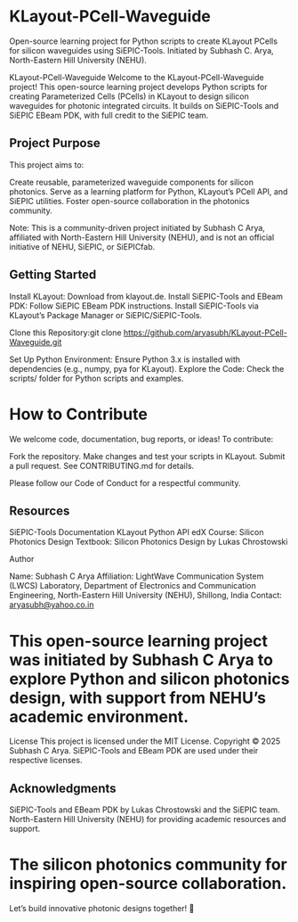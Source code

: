 # KLayout-PCell-Waveguide
Open-source learning project for Python scripts to create KLayout PCells for silicon waveguides using SiEPIC-Tools. Initiated by  Subhash C. Arya, North-Eastern Hill University (NEHU).

KLayout-PCell-Waveguide
Welcome to the KLayout-PCell-Waveguide project! This open-source learning project develops Python scripts for creating Parameterized Cells (PCells) in KLayout to design silicon waveguides for photonic integrated circuits. It builds on SiEPIC-Tools and SiEPIC EBeam PDK, with full credit to the SiEPIC team.
## Project Purpose
This project aims to:

Create reusable, parameterized waveguide components for silicon photonics.
Serve as a learning platform for Python, KLayout’s PCell API, and SiEPIC utilities.
Foster open-source collaboration in the photonics community.

Note: This is a community-driven project initiated by Subhash C Arya, affiliated with North-Eastern Hill University (NEHU), and is not an official initiative of NEHU, SiEPIC, or SiEPICfab.
## Getting Started

Install KLayout: Download from klayout.de.
Install SiEPIC-Tools and EBeam PDK:
Follow SiEPIC EBeam PDK instructions.
Install SiEPIC-Tools via KLayout’s Package Manager or SiEPIC/SiEPIC-Tools.


Clone this Repository:git clone https://github.com/aryasubh/KLayout-PCell-Waveguide.git


Set Up Python Environment: Ensure Python 3.x is installed with dependencies (e.g., numpy, pya for KLayout).
Explore the Code: Check the scripts/ folder for Python scripts and examples.

# How to Contribute
We welcome code, documentation, bug reports, or ideas! To contribute:

Fork the repository.
Make changes and test your scripts in KLayout.
Submit a pull request. See CONTRIBUTING.md for details.

Please follow our Code of Conduct for a respectful community.
## Resources

SiEPIC-Tools Documentation
KLayout Python API
edX Course: Silicon Photonics Design
Textbook: Silicon Photonics Design by Lukas Chrostowski

Author

Name: Subhash C Arya
Affiliation: LightWave Communication System (LWCS) Laboratory, Department of Electronics and Communication Engineering, North-Eastern Hill University (NEHU), Shillong, India
Contact: aryasubh@yahoo.co.in

# This open-source learning project was initiated by Subhash C Arya to explore Python and silicon photonics design, with support from NEHU’s academic environment.
License
This project is licensed under the MIT License. Copyright © 2025 Subhash C Arya. SiEPIC-Tools and EBeam PDK are used under their respective licenses.
## Acknowledgments

SiEPIC-Tools and EBeam PDK by Lukas Chrostowski and the SiEPIC team.
North-Eastern Hill University (NEHU) for providing academic resources and support.
# The silicon photonics community for inspiring open-source collaboration.

Let’s build innovative photonic designs together! 🚀
